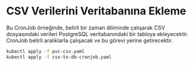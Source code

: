 # CSV Verilerini Veritabanına Ekleme

Bu CronJob örneğinde, belirli bir zaman diliminde çalışarak CSV dosyasındaki verileri PostgreSQL veritabanındaki bir
tabloya ekleyecektir. CronJob belirli aralıklarla çalışacak ve bu görevi yerine getirecektir.

```bash
kubectl apply -f pvc-csv.yaml
kubectl apply -f csv-to-db-cronjob.yaml
```